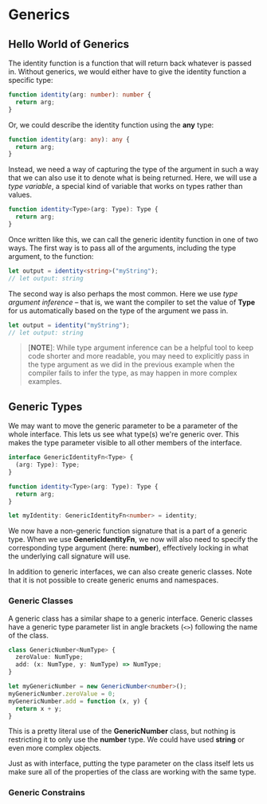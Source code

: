 # Generics

## Hello World of Generics

The identity function is a function that will return back whatever is passed in. 
Without generics, we would either have to give the identity function a specific type:

```typescript
function identity(arg: number): number {
  return arg;
}
```

Or, we could describe the identity function using the **any** type:

```typescript
function identity(arg: any): any {
  return arg;
}
```

Instead, we need a way of capturing the type of the argument in such a way that we can also use it to denote what is
being returned. Here, we will use a _type variable_, a special kind of variable that works on types rather than values.

```typescript
function identity<Type>(arg: Type): Type {
  return arg;
}
```

Once written like this, we can call the generic identity function in one of two ways. The first way is to pass all of
the arguments, including the type argument, to the function:

```typescript
let output = identity<string>("myString");
// let output: string
```

The second way is also perhaps the most common. Here we use _type argument inference_ – that is, we want the compiler to
set the value of **Type** for us automatically based on the type of the argument we pass in.

```typescript
let output = identity("myString");
// let output: string
```

> [**NOTE**]: While type argument inference can be a helpful tool to keep code shorter and more readable, you may need to
> explicitly pass in the type argument as we did in the previous example when the compiler fails to infer the type, as 
> may happen in more complex examples.


## Generic Types

We may want to move the generic parameter to be a parameter of the whole interface. This lets us see what type(s) we're
generic over. This makes the type parameter visible to all other members of the interface.

```typescript
interface GenericIdentityFn<Type> {
  (arg: Type): Type;
}

function identity<Type>(arg: Type): Type {
  return arg;
}

let myIdentity: GenericIdentityFn<number> = identity;
```

We now have a non-generic function signature that is a part of a generic type. When we use **GenericIdentityFn**, we now
will also need to specify the corresponding type argument (here: **number**), effectively locking in what the underlying
call signature will use.

In addition to generic interfaces, we can also create generic classes. Note that it is not possible to create generic 
enums and namespaces.


### Generic Classes

A generic class has a similar shape to a generic interface. Generic classes have a generic type parameter list in angle
brackets (`<>`) following the name of the class. 

```typescript
class GenericNumber<NumType> {
  zeroValue: NumType;
  add: (x: NumType, y: NumType) => NumType;
}

let myGenericNumber = new GenericNumber<number>();
myGenericNumber.zeroValue = 0;
myGenericNumber.add = function (x, y) {
  return x + y;
}
```

This is a pretty literal use of the **GenericNumber** class, but nothing is restricting it to only use the **number**
type. We could have used **string** or even more complex objects.

Just as with interface, putting the type parameter on the class itself lets us make sure all of the properties of the
class are working with the same type.


### Generic Constrains